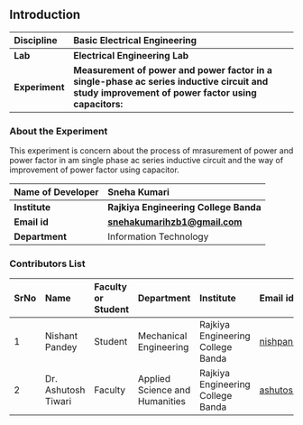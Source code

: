 ## Introduction


<b>Discipline | <b>Basic Electrical Engineering
:--|:--|
<b> Lab | <b> Electrical Engineering Lab
<b> Experiment| <b> Measurement of power and power factor in a single-phase ac series inductive circuit and study improvement of power factor using capacitors:

### About the Experiment 
This experiment is concern about the process of mrasurement of power and power factor in am single phase ac series inductive circuit and the way of improvement of power factor using capacitor.

<b>Name of Developer | <b> Sneha Kumari 
:--|:--|
<b> Institute | <b> Rajkiya Engineering College Banda 
<b> Email id|     <b>snehakumarihzb1@gmail.com
<b> Department |  Information Technology

### Contributors List

SrNo | Name | Faculty or Student | Department| Institute | Email id
:--|:--|:--|:--|:--|:--|
1 |  Nishant Pandey| Student| Mechanical Engineering  | Rajkiya Engineering College Banda |nishpand01@gmail.com
2 | Dr. Ashutosh Tiwari| Faculty | Applied Science and Humanities  | Rajkiya Engineering College Banda | ashutosh.tiwari@recbanda.ac.in

